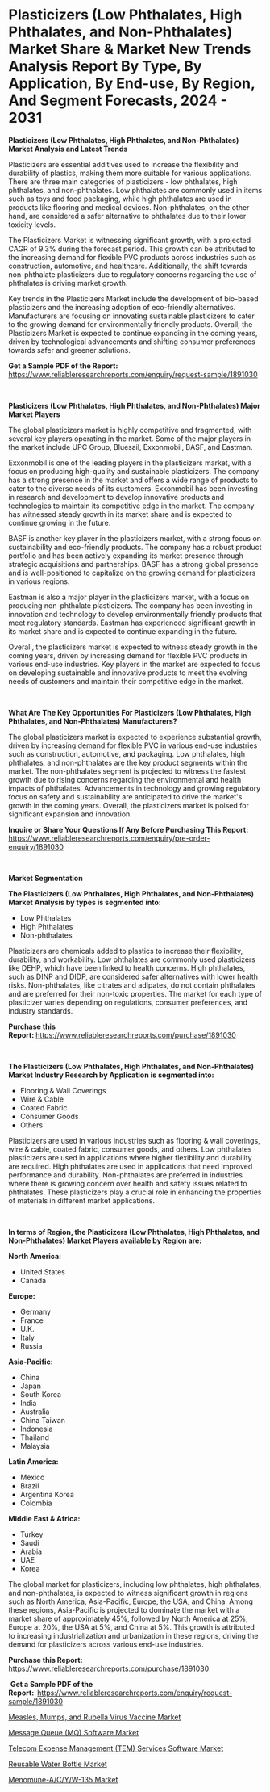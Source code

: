 <p><h1>Plasticizers (Low Phthalates, High Phthalates, and Non-Phthalates) Market Share & Market New Trends Analysis Report By Type, By Application, By End-use, By Region, And Segment Forecasts, 2024 - 2031</h1></p><p><strong>Plasticizers (Low Phthalates, High Phthalates, and Non-Phthalates) Market Analysis and Latest Trends</strong></p>
<p><p>Plasticizers are essential additives used to increase the flexibility and durability of plastics, making them more suitable for various applications. There are three main categories of plasticizers - low phthalates, high phthalates, and non-phthalates. Low phthalates are commonly used in items such as toys and food packaging, while high phthalates are used in products like flooring and medical devices. Non-phthalates, on the other hand, are considered a safer alternative to phthalates due to their lower toxicity levels.</p><p>The Plasticizers Market is witnessing significant growth, with a projected CAGR of 9.3% during the forecast period. This growth can be attributed to the increasing demand for flexible PVC products across industries such as construction, automotive, and healthcare. Additionally, the shift towards non-phthalate plasticizers due to regulatory concerns regarding the use of phthalates is driving market growth.</p><p>Key trends in the Plasticizers Market include the development of bio-based plasticizers and the increasing adoption of eco-friendly alternatives. Manufacturers are focusing on innovating sustainable plasticizers to cater to the growing demand for environmentally friendly products. Overall, the Plasticizers Market is expected to continue expanding in the coming years, driven by technological advancements and shifting consumer preferences towards safer and greener solutions.</p></p>
<p><strong>Get a Sample PDF of the Report:&nbsp;</strong> <a href="https://www.reliableresearchreports.com/enquiry/request-sample/1891030">https://www.reliableresearchreports.com/enquiry/request-sample/1891030</a></p>
<p>&nbsp;</p>
<p><strong>Plasticizers (Low Phthalates, High Phthalates, and Non-Phthalates) Major Market Players</strong></p>
<p><p>The global plasticizers market is highly competitive and fragmented, with several key players operating in the market. Some of the major players in the market include UPC Group, Bluesail, Exxonmobil, BASF, and Eastman. </p><p>Exxonmobil is one of the leading players in the plasticizers market, with a focus on producing high-quality and sustainable plasticizers. The company has a strong presence in the market and offers a wide range of products to cater to the diverse needs of its customers. Exxonmobil has been investing in research and development to develop innovative products and technologies to maintain its competitive edge in the market. The company has witnessed steady growth in its market share and is expected to continue growing in the future.</p><p>BASF is another key player in the plasticizers market, with a strong focus on sustainability and eco-friendly products. The company has a robust product portfolio and has been actively expanding its market presence through strategic acquisitions and partnerships. BASF has a strong global presence and is well-positioned to capitalize on the growing demand for plasticizers in various regions.</p><p>Eastman is also a major player in the plasticizers market, with a focus on producing non-phthalate plasticizers. The company has been investing in innovation and technology to develop environmentally friendly products that meet regulatory standards. Eastman has experienced significant growth in its market share and is expected to continue expanding in the future.</p><p>Overall, the plasticizers market is expected to witness steady growth in the coming years, driven by increasing demand for flexible PVC products in various end-use industries. Key players in the market are expected to focus on developing sustainable and innovative products to meet the evolving needs of customers and maintain their competitive edge in the market.</p></p>
<p>&nbsp;</p>
<p><strong>What Are The Key Opportunities For Plasticizers (Low Phthalates, High Phthalates, and Non-Phthalates) Manufacturers?</strong></p>
<p><p>The global plasticizers market is expected to experience substantial growth, driven by increasing demand for flexible PVC in various end-use industries such as construction, automotive, and packaging. Low phthalates, high phthalates, and non-phthalates are the key product segments within the market. The non-phthalates segment is projected to witness the fastest growth due to rising concerns regarding the environmental and health impacts of phthalates. Advancements in technology and growing regulatory focus on safety and sustainability are anticipated to drive the market's growth in the coming years. Overall, the plasticizers market is poised for significant expansion and innovation.</p></p>
<p><strong>Inquire or Share Your Questions If Any Before Purchasing This Report:</strong> <a href="https://www.reliableresearchreports.com/enquiry/pre-order-enquiry/1891030">https://www.reliableresearchreports.com/enquiry/pre-order-enquiry/1891030</a></p>
<p>&nbsp;</p>
<p><strong>Market Segmentation</strong></p>
<p><strong>The Plasticizers (Low Phthalates, High Phthalates, and Non-Phthalates) Market Analysis by types is segmented into:</strong></p>
<p><ul><li>Low Phthalates</li><li>High Phthalates</li><li>Non-phthalates</li></ul></p>
<p><p>Plasticizers are chemicals added to plastics to increase their flexibility, durability, and workability. Low phthalates are commonly used plasticizers like DEHP, which have been linked to health concerns. High phthalates, such as DINP and DIDP, are considered safer alternatives with lower health risks. Non-phthalates, like citrates and adipates, do not contain phthalates and are preferred for their non-toxic properties. The market for each type of plasticizer varies depending on regulations, consumer preferences, and industry standards.</p></p>
<p><strong>Purchase this Report:&nbsp;</strong><a href="https://www.reliableresearchreports.com/purchase/1891030">https://www.reliableresearchreports.com/purchase/1891030</a></p>
<p>&nbsp;</p>
<p><strong>The Plasticizers (Low Phthalates, High Phthalates, and Non-Phthalates) Market Industry Research by Application is segmented into:</strong></p>
<p><ul><li>Flooring & Wall Coverings</li><li>Wire & Cable</li><li>Coated Fabric</li><li>Consumer Goods</li><li>Others</li></ul></p>
<p><p>Plasticizers are used in various industries such as flooring & wall coverings, wire & cable, coated fabric, consumer goods, and others. Low phthalates plasticizers are used in applications where higher flexibility and durability are required. High phthalates are used in applications that need improved performance and durability. Non-phthalates are preferred in industries where there is growing concern over health and safety issues related to phthalates. These plasticizers play a crucial role in enhancing the properties of materials in different market applications.</p></p>
<p>&nbsp;</p>
<p><strong>In terms of Region, the Plasticizers (Low Phthalates, High Phthalates, and Non-Phthalates) Market Players available by Region are:</strong></p>
<p>
    <p> <strong> North America: </strong>
        <ul>
            <li>United States</li>
            <li>Canada</li>
        </ul>
        </p> 
    <p> <strong> Europe: </strong>
        <ul>
            <li>Germany</li>
            <li>France</li>
            <li>U.K.</li>
            <li>Italy</li>
            <li>Russia</li>
        </ul>
        </p> 
    <p> <strong> Asia-Pacific: </strong>
        <ul>
            <li>China</li>
            <li>Japan</li>
            <li>South Korea</li>
            <li>India</li>
            <li>Australia</li>
            <li>China Taiwan</li>
            <li>Indonesia</li>
            <li>Thailand</li>
            <li>Malaysia</li>
        </ul>
        </p> 
    <p> <strong> Latin America: </strong>
        <ul>
            <li>Mexico</li>
            <li>Brazil</li>
            <li>Argentina Korea</li>
            <li>Colombia</li>
        </ul>
        </p> 
    <p> <strong> Middle East & Africa: </strong>
        <ul>
            <li>Turkey</li>
            <li>Saudi</li>
            <li>Arabia</li>
            <li>UAE</li>
            <li>Korea</li>
        </ul>
    </p>
    </p>
<p><p>The global market for plasticizers, including low phthalates, high phthalates, and non-phthalates, is expected to witness significant growth in regions such as North America, Asia-Pacific, Europe, the USA, and China. Among these regions, Asia-Pacific is projected to dominate the market with a market share of approximately 45%, followed by North America at 25%, Europe at 20%, the USA at 5%, and China at 5%. This growth is attributed to increasing industrialization and urbanization in these regions, driving the demand for plasticizers across various end-use industries.</p></p>
<p><strong>Purchase this Report: </strong><a href="https://www.reliableresearchreports.com/purchase/1891030">https://www.reliableresearchreports.com/purchase/1891030</a></p>
<p>&nbsp;<strong>Get a Sample PDF of the Report:&nbsp;&nbsp;</strong><a href="https://www.reliableresearchreports.com/enquiry/request-sample/1891030">https://www.reliableresearchreports.com/enquiry/request-sample/1891030</a></p>
<p><strong></strong></p>
<p><p><a href="https://meowing-lemming-dd3.notion.site/Measles-Mumps-and-Rubella-Virus-Vaccine-Market-Size-Share-Trends-Analysis-Report-By-Application-d08392b2ea90422d96ed49aa2f66982a">Measles, Mumps, and Rubella Virus Vaccine Market</a></p><p><a href="https://github.com/kosella/Market-Research-Report-List-2/blob/main/message-queue-mq-software-market.md">Message Queue (MQ) Software Market</a></p><p><a href="https://github.com/kufem1/Market-Research-Report-List-1/blob/main/telecom-expense-management-tem-services-software-market.md">Telecom Expense Management (TEM) Services Software Market</a></p><p><a href="https://view.publitas.com/reportprime-1/insights-into-reusable-water-bottle-market-size-analysing-market-share-trends-and-growth-from-2024-to-2031/">Reusable Water Bottle Market</a></p><p><a href="https://cute-banjo-8ca.notion.site/Menomune-A-C-Y-W-135-Market-Research-Report-Reveals-The-Latest-Trends-And-Opportunities-of-this-Mark-16973b1fc4524c30b820fe2c795bc4d1">Menomune-A/C/Y/W-135 Market</a></p></p>